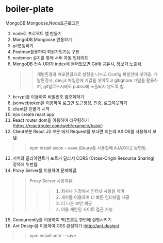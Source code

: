 # boiler-plate
MongoDB,Mongoose,Node토근로그인

1. node로 프로젝트 앱 만들기
2. MongoDB,Mongoose 연동하기
3. git연동하기
4. Postman활용하여 회원가입기능 구현
5. nodemon 설치를 통해 서버 자동 업데이트
6. MongoDB 접속 URI가 index에 들어있으면 Git에 공유시, 정보가 노출됨.
   >> 개발환경과 배포환경으로 설정을 나누고 Config 파일안에 넣어둠.
   >> 개발환경시, dev.js 파일안에 키값을 넣어두고 gitignore 파일을 활용하여, git업로드시에도 public에 노출되지 않도록 함.
7. bcrypt를 이용하여 비밀번호 암호화하기
8. jsonwebtoken을 이용하여 로그인 토근생성, 인증, 로그아웃하기
9. client단 만들기 시작
10. npx create react app . 
11. React router dom을 이용하여 라우팅하기 (https://reactrouter.com/web/example/basic)
12. Client부분 React JS 부분 에서  Request를 보내면 되는데 AXIOS를 사용해서 보냄. 
   >> npm install axios --save
   >> jQeury를 사용할때 AJAX라고 보면됨. 
13. 서버와 클라이언트가 포트가 달라서 CORS (Cross-Origin Resource Sharing) 정책에 위반됨.
14. Proxy Server를 이용하여 문제해결.
   >> Proxy Server 사용이유:
   >>>> 1. 회사나 가정에서 인터넷 사용을 제어
   >>>> 2. 캐쉬를 이용하여 더 빠른 인터넷을 제공
   >>>> 3. 더 나은 보안 제공
   >>>> 4. 이용 제한된 사이트 접근 가능
15. Concurrently를 이용하여 백/프론트 한번에 실행시키기
16. Ant Design을 이용하여 CSS 완성하기 (http://ant.design) 
   >> npm install antd --save
